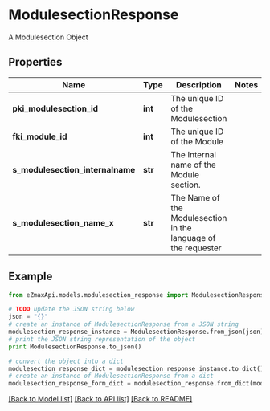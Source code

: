 # ModulesectionResponse

A Modulesection Object

## Properties
Name | Type | Description | Notes
------------ | ------------- | ------------- | -------------
**pki_modulesection_id** | **int** | The unique ID of the Modulesection | 
**fki_module_id** | **int** | The unique ID of the Module | 
**s_modulesection_internalname** | **str** | The Internal name of the Module section. | 
**s_modulesection_name_x** | **str** | The Name of the Modulesection in the language of the requester | 

## Example

```python
from eZmaxApi.models.modulesection_response import ModulesectionResponse

# TODO update the JSON string below
json = "{}"
# create an instance of ModulesectionResponse from a JSON string
modulesection_response_instance = ModulesectionResponse.from_json(json)
# print the JSON string representation of the object
print ModulesectionResponse.to_json()

# convert the object into a dict
modulesection_response_dict = modulesection_response_instance.to_dict()
# create an instance of ModulesectionResponse from a dict
modulesection_response_form_dict = modulesection_response.from_dict(modulesection_response_dict)
```
[[Back to Model list]](../README.md#documentation-for-models) [[Back to API list]](../README.md#documentation-for-api-endpoints) [[Back to README]](../README.md)



